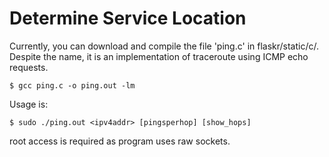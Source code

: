 # Determine Service Location

Currently, you can download and compile the file 'ping.c' in flaskr/static/c/.
Despite the name, it is an implementation of traceroute using ICMP echo requests.
```shell
$ gcc ping.c -o ping.out -lm
```
Usage is:
```shell
$ sudo ./ping.out <ipv4addr> [pingsperhop] [show_hops]
```
root access is required as program uses raw sockets.
